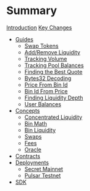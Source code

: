# Summary

[Introduction](./introduction.md)
[Key Changes](./key_changes.md)

- [Guides](./guides.md)
  - [Swap Tokens](./guides/swap_tokens.md)
  - [Add/Remove Liquidity]()
  - [Tracking Volume]()
  - [Tracking Pool Balances]()
  - [Finding the Best Quote]()
  - [Bytes32 Decoding]()
  - [Price From Bin Id](./guides/price_from_id.md)
  - [Bin Id From Price]()
  - [Finding Liquidity Depth]()
  - [User Balances]()
- [Concepts](./concepts.md)
  - [Concentrated Liquidity](./concepts/concentrated_liquidity.md)
  - [Bin Math]()
  - [Bin Liquidity]()
  - [Swaps]()
  - [Fees]()
  - [Oracle]()
- [Contracts](./contracts.md)
- [Deployments](./deployments.md)
  - [Secret Mainnet]()
  - [Pulsar Testnet](./deployments/pulsar.md)
- [SDK]()
